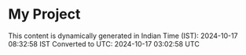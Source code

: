 # My Project

This content is dynamically generated in Indian Time (IST): 2024-10-17 08:32:58 IST
Converted to UTC: 2024-10-17 03:02:58 UTC
